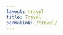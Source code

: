 ```yaml
---
layout: travel
title: Travel
permalink: /travel/
---
```


<!-- <head>
    <meta charset="utf-8">
    <meta name="viewport" content="width=device-width">
    <style>
        html {
            overflow-x: hidden;
            overflow-y: hidden;
        }
        .active { fill: gray !important;}
        .DatamapDiv {
            /* border:1px dotted gray; */
            /* background-color: #0077be; */
            width: 100vw;
            height: 100vh;
            position: relative;
        }
        /*.datamaps-key dt, .datamaps-key dd {float: none !important;}
        .datamaps-key {right: -50px; top: 0;}*/
    </style>
</head> -->

<div id="datamap" style="height: 30vh; position: relative;" ></div>
<!-- <div id="datamap" style="position: relative;" ></div> -->

<script src="/assets/js/d3.min.js"></script>
<script src="/assets/js/topojson.js"></script>
<script src="/assets/js/datamaps.world.hires.min.js"></script>

<script>
    function getRandomColor() {
        var letters = '0123456789ABCDEF';
        var color = '#';
        for (var i = 0; i < 6; i++) {
            color += letters[Math.floor(Math.random() * 16)];
        }
        return color;
    }

    // Datamaps expect data in format:
    // { "USA": { "fillColor": "#42a844", numberOfWhatever: 75},
    //   "FRA": { "fillColor": "#8dc386", numberOfWhatever: 43 } }
    var dataset = {
        "ARG": { "fillColor":  getRandomColor() },
        "ARM": { "fillColor":  getRandomColor() },
        "AUT": { "fillColor":  getRandomColor() },
        "BLR": { "fillColor":  getRandomColor() },
        "BRA": { "fillColor":  getRandomColor() },
        "CHN": { "fillColor":  getRandomColor() },
        "CYP": { "fillColor":  getRandomColor() },
        "CZE": { "fillColor":  getRandomColor() },
        "DEU": { "fillColor":  getRandomColor() },
        "ECU": { "fillColor":  getRandomColor() },
        "EGY": { "fillColor":  getRandomColor() },
        "ESP": { "fillColor":  getRandomColor(), isHome: true },
        "FRA": { "fillColor":  getRandomColor() },
        "GRC": { "fillColor":  getRandomColor() },
        "IDN": { "fillColor":  getRandomColor() },
        "ITA": { "fillColor":  getRandomColor() },
        "LTU": { "fillColor":  getRandomColor() },
        "LVA": { "fillColor":  getRandomColor() },
        "NLD": { "fillColor":  getRandomColor() },
        "PER": { "fillColor":  getRandomColor() },
        "PRT": { "fillColor":  getRandomColor() },
        "RUS": { "fillColor":  getRandomColor(), isHome: true },
        "TUN": { "fillColor":  getRandomColor() },
        "TUR": { "fillColor":  getRandomColor() },
        "UKR": { "fillColor":  getRandomColor() },
        "URY": { "fillColor":  getRandomColor() },
        "VAT": { "fillColor":  getRandomColor() }
    };

    // render map
    var map = new Datamap({
        element: document.getElementById('datamap'),
        projection: 'mercator', // big world map
        responsive: true,
        // countries don't listed in dataset will be painted with this color
        fills: { defaultFill: '#F5F5F5' },
        data: dataset,
        geographyConfig: {
            borderColor: '#DEDEDE',
            highlightBorderWidth: 1,
            // Change color on mouse hover
            highlightFillColor: function(geo) {
                return geo['fillColor'] || '#E5E5E5';
            },
            highlightBorderColor: '#B7B7B7',
            // show desired information in tooltip
            popupTemplate: function(geo, data) {
                // don't show tooltip if country don't present in dataset
                // if (!data) { return ['<div class="hoverinfo">',
                //     '<strong>', geo.properties.name, '</strong>',
                //     '</div>'].join(''); }
                if (!data) { return ; }
                if (data.isHome) { return ['<div class="hoverinfo">',
                    '<strong>', geo.properties.name, '</strong>',
                    '<br><strong>Home</strong>',
                    '</div>'].join(''); }
                else {
                    return ['<div class="hoverinfo">',
                    '<strong>', geo.properties.name, '</strong>',
                    '</div>'].join('');
                }
            }
        }
    });

    window.addEventListener('resize', function(event){
        map.resize();
    });

    // window.setInterval(function() {
    //     map.updateChoropleth({
    //         "ARG": { "fillColor":  getRandomColor() },
    //         "ARM": { "fillColor":  getRandomColor() },
    //         "AUT": { "fillColor":  getRandomColor() },
    //         "BLR": { "fillColor":  getRandomColor() },
    //         "BRA": { "fillColor":  getRandomColor() },
    //         "CHN": { "fillColor":  getRandomColor() },
    //         "CYP": { "fillColor":  getRandomColor() },
    //         "CZE": { "fillColor":  getRandomColor() },
    //         "ECU": { "fillColor":  getRandomColor() },
    //         "EGY": { "fillColor":  getRandomColor() },
    //         "ESP": { "fillColor":  getRandomColor() },
    //         "GRC": { "fillColor":  getRandomColor() },
    //         "IDN": { "fillColor":  getRandomColor() },
    //         "ITA": { "fillColor":  getRandomColor() },
    //         "LTU": { "fillColor":  getRandomColor() },
    //         "LVA": { "fillColor":  getRandomColor() },
    //         "NLD": { "fillColor":  getRandomColor() },
    //         "PER": { "fillColor":  getRandomColor() },
    //         "RUS": { "fillColor":  getRandomColor() },
    //         "TUN": { "fillColor":  getRandomColor() },
    //         "TUR": { "fillColor":  getRandomColor() },
    //         "UKR": { "fillColor":  getRandomColor() },
    //         "VAT": { "fillColor":  getRandomColor() }
    //     });
    // }, 2000);

</script>
